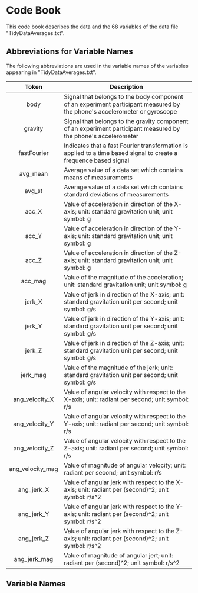 # Code Book

This code book describes the data and the 68 variables of the data file "TidyDataAverages.txt". 

## Abbreviations for Variable Names

The following abbreviations are used in the variable names of the variables appearing in "TidyDataAverages.txt".

|     Token        |        Description                                    |
|:----------------:|-------------------------------------------------------|
| body             | Signal that belongs to the body component of an experiment participant measured by the phone's accelerometer or gyroscope |
| gravity          | Signal that belongs to the gravity component of an experiment participant measured by the phone's accelerometer |
| fastFourier      | Indicates that a fast Fourier transformation is applied to a time based signal to create a frequence based signal |
| avg_mean         | Average value of a data set  which contains means of measurements |
| avg_st           | Average value of a data set  which contains standard deviations of measurements |
| acc_X            | Value of acceleration in direction of the X-axis; unit: standard gravitation unit; unit symbol: g |
| acc_Y            | Value of acceleration in direction of the Y-axis; unit: standard gravitation unit; unit symbol: g |
| acc_Z            | Value of acceleration in direction of the Z-axis; unit: standard gravitation unit; unit symbol: g |
| acc_mag          | Value of the magnitude of the acceleration; unit: standard gravitation unit; unit symbol: g |
| jerk_X           | Value of jerk in direction of the X-axis; unit: standard gravitation unit per second; unit symbol: g/s |
| jerk_Y           | Value of jerk in direction of the Y-axis; unit: standard gravitation unit per second; unit symbol: g/s |
| jerk_Z           | Value of jerk in direction of the Z-axis; unit: standard gravitation unit per second; unit symbol: g/s |
| jerk_mag         | Value of the magnitude of the jerk; unit: standard gravitation unit per second; unit symbol: g/s |
|ang_velocity_X    | Value of angular velocity with respect to the X-axis; unit: radiant per second; unit symbol: r/s |
|ang_velocity_Y    | Value of angular velocity with respect to the Y-axis; unit: radiant per second; unit symbol: r/s |
|ang_velocity_Z    | Value of angular velocity with respect to the Z-axis; unit: radiant per second; unit symbol: r/s |
|ang_velocity_mag  | Value of magnitude of angular velocity; unit: radiant per second; unit symbol: r/s |
|ang_jerk_X    | Value of angular jerk with respect to the X-axis; unit: radiant per (second)^2; unit symbol: r/s^2 |
|ang_jerk_Y    | Value of angular jerk with respect to the Y-axis; unit: radiant per (second)^2; unit symbol: r/s^2 |
|ang_jerk_Z    | Value of angular jerk with respect to the Z-axis; unit: radiant per (second)^2; unit symbol: r/s^2 |
|ang_jerk_mag  | Value of magnitude of angular jert; unit: radiant per (second)^2; unit symbol: r/s^2 |

## Variable Names


